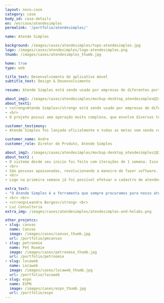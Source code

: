 ```yaml
---
layout: novo-case
category: case
body_id: case-details
en: /en/case/atendesimples
permalink: '/portfolio/atendesimples/'

name: Atende Simples

background: /images/cases/atendesimples/topo-atendesimples.jpg
logo: /images/cases/atendesimples/logo-atendesimples.png
thumb: /images/cases/atendesimples_thumb.jpg

home: true
type: web

title_text: Desenvolvimento do aplicativo móvel
subtitle_text: Design & Desenvolvimento

resume: Atende Simples está sendo usado por empresas de diferentes portes e de todas as áreas de atuação

about_img1: /images/cases/atendesimples/mockup-desktop_atendesimples@2x.png
about_text1:
- <strong>Atende Simples</strong> está sendo usado por empresas de diferentes portes e de todas as áreas de atuação. Possui recursos sofisticados como gravação de chamadas, controle de horário de funcionamento do atendimento, bloqueio de chamadas, relatórios... tudo com muita simplicidade!
- <br>
- O projeto possui uma operação muito complexa, que envolve diversas tecnologias, empresas e sistemas. A plataforma de voz ficou sob a responsabilidade da VoxAge, em São Paulo.

customer_testimony:
- Atende Simples foi lançado oficialmente e todas as metas vem sendo cumpridas. Novas oportunidades foram identificadas para ajudar os clientes melhorar ainda mais seus negócios e, junto de ajustes e outras melhorias são semanalmente lançadas.

customer_name: Andre
customer_role: Diretor de Produto, Atende Simples

about_img2: /images/cases/atendesimples/mockup-desktop_atendesimples2@2x.png
about_text2 :
- O sistema desde seu inicio foi feito com iterações de 1 semana. Isso é a HE:labs funcionando.
- <br>
- São pessoas apaixonadas, revolucionando a maneira de fazer software. É a entrega contínua, trazendo vantagem competitiva e inovação de ponta.
- <br>
- Logo na primeira semana já foi possível efetuar o cadastro de atendentes. Toda quinta-feira existia algo novo para ser testado e validado. O projeto está online!

extra_text:
- "O Atende Simples é a ferramenta que sempre procuramos para nosso atendimento. Com ele, conseguimos passar uma imagem mais profissional para o mercado, sem perder flexibilidade na nossa gestão e por um custo excelente!"
- <br> <br>
- <strong>Leandro Borges</strong> <br>
- Luz Consultoria
extra_img: /images/cases/atendesimples/atendesimples-and-helabs.png

other_projetcs:
- slug: canvas
  name: Canvas
  image: /images/cases/canvas_thumb.jpg
  url: /portfolio/pmcanvas
- slug: petroomie
  name: Pet Roomie
  image: /images/cases/petroomie_thumb.jpg
  url: /portfolio/petroomie
- slug: locaweb
  name: Locaweb
  image: /images/cases/locaweb_thumb.jpg
  url: /portfolio/locaweb
- slug: espn
  name: ESPN
  image: /images/cases/espn_thumb.jpg
  url: /portfolio/espn
---
```


